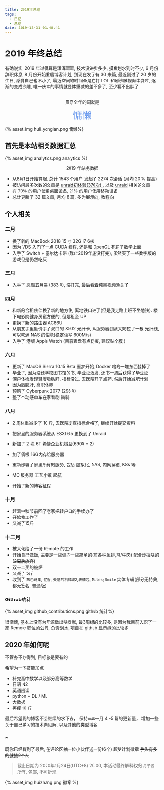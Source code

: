 ```yaml
---
title: 2019年总结
tags:
  - 日记
  - 总结
date: 2019-12-31 01:48:41
---
```





# 2019 年终总结

有确说实, 2019 年过得算是浑浑噩噩, 技术没进步多少, 摸鱼划水到时不少, 6 月份辞职休息, 8 月份开始重启博客计划,  到现在发了有 30 来篇, 最近刚过了 20 岁的生日, 感觉自己也不小了, 最近空闲的时间全是在打 LOL 和刷沙雕视频中度过, 逐渐的变成沙雕, 唯一庆幸的事情就是体重减的差不多了, 至少看不出胖了





<div>
    <center style="margin-top: 30px">贯穿全年的词就是</center>
	<center style="margin-top: 10px;font-size: 30px;color: cornflowerblue">慵懒</center>
</div>

{% asset_img huli_yonglan.png 慵懒%}

<!--more-->

## 首先是本站相关数据汇总

{% asset_img analytics.png analytics %}

<center>2019 年站务数据 </center>



* 从8月1日开始算起,  总计 1543 个用户 发起了 2274 次会话 (月均 20 % 提高)
* 被访问最多次数的文章是  [unraid初体验(370次) ](https://haozi.moe/2019/08/22/unraid初体验/) , 以及 [unraid](https://haozi.moe/tags/#unraid) 相关的文章
* 有 79% 的用户使用桌面设备, 21% 的用户使用移动设备
* 总计更新了 32 篇文章, 月均 8 篇, 多为展示向, 教程向



## 个人相关

### 二月

* 换了新的 MacBook 2018 15 寸 32G i7 6核
* 因为 VDS 入门了一点 CUDA 编程, 还是和 OpenGL 死在了数学上面
* 入手了 Switch + 塞尔达卡带 (截止2019年底没打完), 虽然买了一些数字版的游戏但是仍然吃灰, 

### 三月

* 入手了 恶魔五月哭 (383 ¥), 没打完, 最后看着纯黑视频通关了

### 四月

* 和新的合租伙伴换了新的地方住, 离地铁口进了(但是我走路上班不坐地铁).  楼下电影院健身房蛮方便的, 但是租金 UP
* 更换了新的路由器 AC86U 
* 从朋友手里低价手了双口的 X502 光纤卡, 从服务器到我大奶拉了一根 光纤线, 可以吃满 NAS 的性能(稳定读写 600M/s)
* 入手了 港版 Apple Watch (目前表盘有点伤痕, 建议贴个膜 )


### 六月

* 更新了 MacOS Sierra 10.15 Beta 噩梦开始, Docker 啥的一堆东西挂掉了
* 毕业了,  因为没还学校图书馆的书, 毕业证迟发, 还书一周后获得了毕业证
* 深户体检发现轻度脂肪肝, 指标没过, 去医院开了点药, 然后开始减肥计划
* 因为脂肪肝, 离职休养
* 预购了 Cyberpunk 2077  (298 ¥)
* 整了个动感单车在家看剧 骑骑

### 八月

* 2 周体重减少了 10 斤, 去医院复查指标合格了, 继续开始提交资料
* 把家里的服务器系统从 ESXI 6.5 更换到了 Unraid 
* 新加了 2 块 6T 希捷企业机械盘(690¥ * 2)
* 加了俩根 16G内存给服务器
* 重新部署了家里所有的服务, 包括 虚拟化, NAS, 内网穿透, K8s 等
* MC 服务器 工艺小镇 起航

* 开始了新的博客征程

### 十月

* 赶着中秋节前回了老家把转户口的手续办了
* 开始找工作了
* 又减了15斤


### 十二月

* 被大佬给了一份 Remote 的工作
* 开始自己做饭,  主要是一些偏向一些简单的(煎各种鱼排,鸡/牛肉) 配合沙拉啥的 (~~2周后放弃~~)
* 双十二买的被炉
* 又减了 5斤
* 收到了 `茜色诗集`, `忆香`, `失落的机械城2`,`表情包`, `Miles;Smile` 实体专辑(部分无特典, 都无签名, 普通版)



### Github统计

{% asset_img github_contributions.png github 统计%}

很惭愧, 基本上没有为开源做出啥贡献, 最3周绿的比较多, 是因为我目前入职了一家 Remote 职位的公司, 负责划水, 项目在 github 显示绿的比较多



## 2020 年如何呢

不管办不办得到,  目标总是要有的

希望为一下技能加点

* 补完高中数学以及部分高等数学
* 日语 N2 
* 英语阅读
* python + DL / ML
* 大数据
* 再瘦 10 斤

最后希望我的博客不会继续的水下去， 保持~~`一周`~~一月 4 -5 篇的更新量， 增加一些关于自己学习的技术向见解, 以及其他的类型博客

  

### ~

既你已经看到了最后,   在评论区抽一位小伙伴送一份(6个) 超梦计划徽章 ~~手头有多的就抽2个人~~

>截止日期为 2020年1月24日(UTC+8) 20:00,  本活动最终解释权归 `月子酱` 所有,  包邮, 不可折现 

{% asset_img huizhang.png 徽章 %}